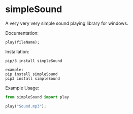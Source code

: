 # simpleSound
A very very very simple sound playing library for windows.

Documentation:
```
play(fileName);
```

Installation:
```
pip/3 install simpleSound

example:
pip install simpleSound
pip3 install simpleSound
```

Example Usage:
```Python
from simpleSound import play

play("Sound.mp3");
```
